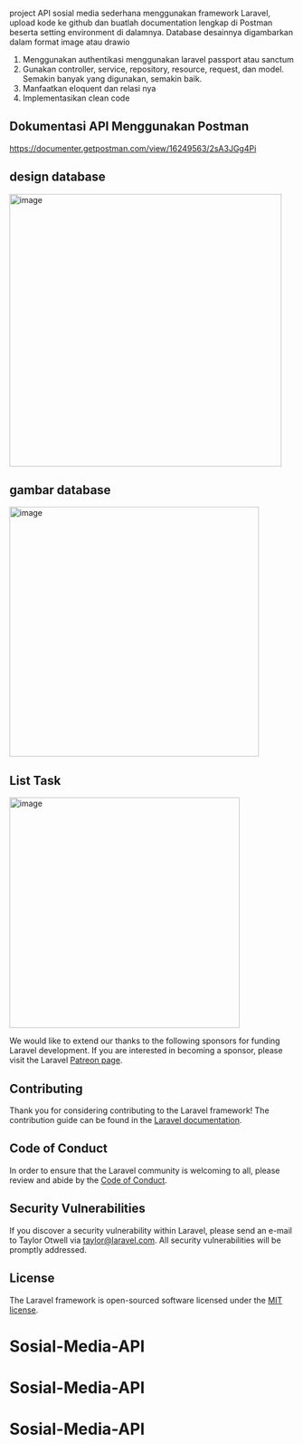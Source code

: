 project API sosial media sederhana menggunakan framework Laravel, upload kode ke github dan buatlah documentation lengkap di Postman beserta setting environment di dalamnya. Database desainnya digambarkan dalam format image atau drawio

1.	Menggunakan authentikasi menggunakan laravel passport atau sanctum
2.	Gunakan controller, service, repository, resource, request, dan model. Semakin banyak yang digunakan, semakin baik.
3.	Manfaatkan eloquent dan relasi nya
4.	Implementasikan clean code

## Dokumentasi API Menggunakan Postman
https://documenter.getpostman.com/view/16249563/2sA3JGg4Pi
## design database
<img width="481" alt="image" src="https://github.com/ksmora/Sosial-Media-API/assets/87814220/9b04652b-5982-4b30-b67f-4e85fdb31f0d">

## gambar database
<img width="441" alt="image" src="https://github.com/ksmora/Sosial-Media-API/assets/87814220/373385b9-fe44-4bd5-8cf9-1d193aafc3de">


## List Task 

<img width="407" alt="image" src="https://github.com/ksmora/Sosial-Media-API/assets/87814220/cef747a5-14f1-482e-815a-c8416fb7b475">



We would like to extend our thanks to the following sponsors for funding Laravel development. If you are interested in becoming a sponsor, please visit the Laravel [Patreon page](https://patreon.com/taylorotwell).



## Contributing

Thank you for considering contributing to the Laravel framework! The contribution guide can be found in the [Laravel documentation](https://laravel.com/docs/contributions).

## Code of Conduct

In order to ensure that the Laravel community is welcoming to all, please review and abide by the [Code of Conduct](https://laravel.com/docs/contributions#code-of-conduct).

## Security Vulnerabilities

If you discover a security vulnerability within Laravel, please send an e-mail to Taylor Otwell via [taylor@laravel.com](mailto:taylor@laravel.com). All security vulnerabilities will be promptly addressed.

## License

The Laravel framework is open-sourced software licensed under the [MIT license](https://opensource.org/licenses/MIT).
# Sosial-Media-API
# Sosial-Media-API
# Sosial-Media-API
